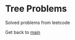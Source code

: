 # Tree Problems

Solved problems from leetcode

Get back to [main](https://github.com/alexpetrovan2001/LeetCodeProblems/tree/main)

